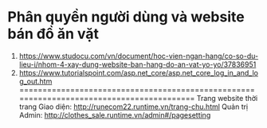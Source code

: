 # Phân quyền người dùng và website bán đồ ăn vặt
1. https://www.studocu.com/vn/document/hoc-vien-ngan-hang/co-so-du-lieu-i/nhom-4-xay-dung-website-ban-hang-do-an-vat-yo-yo/37836951
2. https://www.tutorialspoint.com/asp.net_core/asp.net_core_log_in_and_log_out.htm
=========================================================================================
Trang website thời trang
Giao diện: http://runecom22.runtime.vn/trang-chu.html
Quản trị Admin: http://clothes_sale.runtime.vn/admin#/pagesetting
